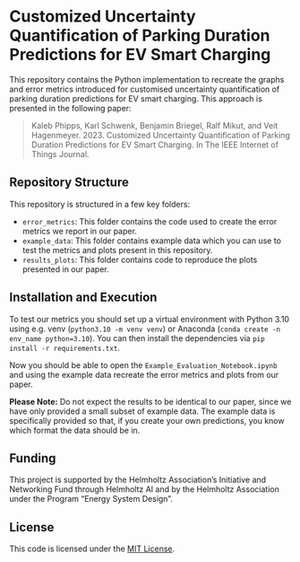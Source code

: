 # Customized Uncertainty Quantification of Parking Duration Predictions for EV Smart Charging

This repository contains the Python implementation to recreate the graphs and error metrics introduced for 
customised uncertainty quantification of parking duration predictions for EV smart charging. This approach is presented 
in the following paper:
> Kaleb Phipps, Karl Schwenk, Benjamin Briegel, Ralf Mikut, and Veit Hagenmeyer. 2023.
> Customized Uncertainty Quantification of Parking Duration Predictions for EV Smart Charging. In The IEEE Internet of
> Things Journal.

## Repository Structure

This repository is structured in a few key folders:

- `error_metrics`: This folder contains the code used to create the error metrics we report in our paper.
- `example_data`: This folder contains example data which you can use to test the metrics and plots present in this repository.
- `results_plots`: This folder contains code to reproduce the plots presented in our paper.


## Installation and Execution

To test our metrics you should set up a virtual environment with Python 3.10 using e.g. venv (`python3.10 -m venv venv`) 
or Anaconda (`conda create -n env_name python=3.10`). You can then install the dependencies via `pip install -r requirements.txt`.

Now you should be able to open the `Example_Evaluation_Notebook.ipynb` and using the example data recreate the error
metrics and plots from our paper.

**Please Note:** Do not expect the results to be identical to our paper, since we have only provided a small subset of
example data. The example data is specifically provided so that, if you create your own predictions, you know which format
the data should be in.

## Funding

This project is supported by the Helmholtz Association’s Initiative and Networking Fund through Helmholtz AI and by the
Helmholtz Association under the Program “Energy System Design”.

## License

This code is licensed under the [MIT License](LICENSE).
